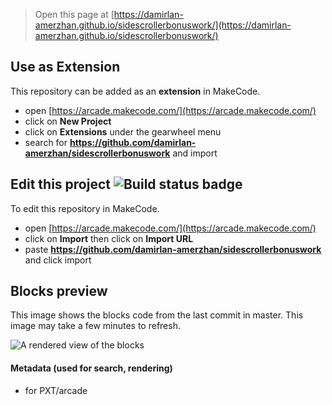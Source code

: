  


> Open this page at [https://damirlan-amerzhan.github.io/sidescrollerbonuswork/](https://damirlan-amerzhan.github.io/sidescrollerbonuswork/)

## Use as Extension

This repository can be added as an **extension** in MakeCode.

* open [https://arcade.makecode.com/](https://arcade.makecode.com/)
* click on **New Project**
* click on **Extensions** under the gearwheel menu
* search for **https://github.com/damirlan-amerzhan/sidescrollerbonuswork** and import

## Edit this project ![Build status badge](https://github.com/damirlan-amerzhan/sidescrollerbonuswork/workflows/MakeCode/badge.svg)

To edit this repository in MakeCode.

* open [https://arcade.makecode.com/](https://arcade.makecode.com/)
* click on **Import** then click on **Import URL**
* paste **https://github.com/damirlan-amerzhan/sidescrollerbonuswork** and click import

## Blocks preview

This image shows the blocks code from the last commit in master.
This image may take a few minutes to refresh.

![A rendered view of the blocks](https://github.com/damirlan-amerzhan/sidescrollerbonuswork/raw/master/.github/makecode/blocks.png)

#### Metadata (used for search, rendering)

* for PXT/arcade
<script src="https://makecode.com/gh-pages-embed.js"></script><script>makeCodeRender("{{ site.makecode.home_url }}", "{{ site.github.owner_name }}/{{ site.github.repository_name }}");</script>

